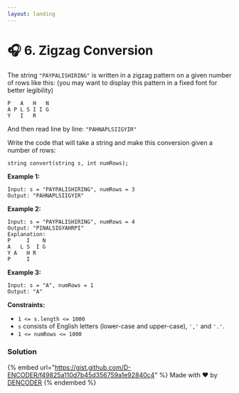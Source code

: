 ```yaml
---
layout: landing
---
```


# 🎧 6. Zigzag Conversion

The string `"PAYPALISHIRING"` is written in a zigzag pattern on a given number of rows like this: (you may want to display this pattern in a fixed font for better legibility)

```
P   A   H   N
A P L S I I G
Y   I   R
```

And then read line by line: `"PAHNAPLSIIGYIR"`

Write the code that will take a string and make this conversion given a number of rows:

```
string convert(string s, int numRows);
```

&#x20;

**Example 1:**

```
Input: s = "PAYPALISHIRING", numRows = 3
Output: "PAHNAPLSIIGYIR"
```

**Example 2:**

```
Input: s = "PAYPALISHIRING", numRows = 4
Output: "PINALSIGYAHRPI"
Explanation:
P     I    N
A   L S  I G
Y A   H R
P     I
```

**Example 3:**

```
Input: s = "A", numRows = 1
Output: "A"
```

&#x20;

**Constraints:**

* `1 <= s.length <= 1000`
* `s` consists of English letters (lower-case and upper-case), `','` and `'.'`.
* `1 <= numRows <= 1000`

### Solution

{% embed url="https://gist.github.com/D-ENCODER/f49825a110d7b45d356759a1e92840c4" %}
Made with :heart: by [DENCODER](https://app.gitbook.com/u/nQEV84dGPbaL2Fg2wXrVeKkTz193)
{% endembed %}
